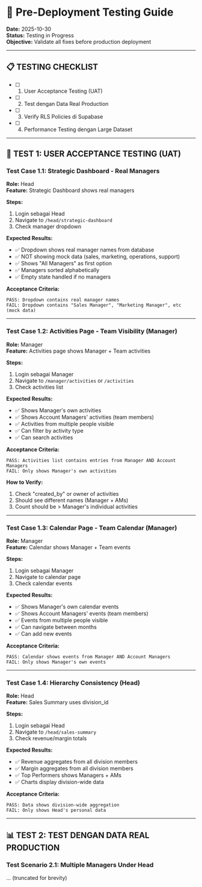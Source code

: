# 🧪 Pre-Deployment Testing Guide

**Date:** 2025-10-30  
**Status:** Testing in Progress  
**Objective:** Validate all fixes before production deployment

---

## 📋 **TESTING CHECKLIST**

- [ ] 1. User Acceptance Testing (UAT)
- [ ] 2. Test dengan Data Real Production
- [ ] 3. Verify RLS Policies di Supabase
- [ ] 4. Performance Testing dengan Large Dataset

---

## 🧪 **TEST 1: USER ACCEPTANCE TESTING (UAT)**

### **Test Case 1.1: Strategic Dashboard - Real Managers**

**Role:** Head  
**Feature:** Strategic Dashboard shows real managers

**Steps:**
1. Login sebagai Head
2. Navigate to `/head/strategic-dashboard`
3. Check manager dropdown

**Expected Results:**
- ✅ Dropdown shows real manager names from database
- ✅ NOT showing mock data (sales, marketing, operations, support)
- ✅ Shows "All Managers" as first option
- ✅ Managers sorted alphabetically
- ✅ Empty state handled if no managers

**Acceptance Criteria:**
```
PASS: Dropdown contains real manager names
FAIL: Dropdown contains "Sales Manager", "Marketing Manager", etc (mock data)
```

---

### **Test Case 1.2: Activities Page - Team Visibility (Manager)**

**Role:** Manager  
**Feature:** Activities page shows Manager + Team activities

**Steps:**
1. Login sebagai Manager
2. Navigate to `/manager/activities` or `/activities`
3. Check activities list

**Expected Results:**
- ✅ Shows Manager's own activities
- ✅ Shows Account Managers' activities (team members)
- ✅ Activities from multiple people visible
- ✅ Can filter by activity type
- ✅ Can search activities

**Acceptance Criteria:**
```
PASS: Activities list contains entries from Manager AND Account Managers
FAIL: Only shows Manager's own activities
```

**How to Verify:**
1. Check "created_by" or owner of activities
2. Should see different names (Manager + AMs)
3. Count should be > Manager's individual activities

---

### **Test Case 1.3: Calendar Page - Team Calendar (Manager)**

**Role:** Manager  
**Feature:** Calendar shows Manager + Team events

**Steps:**
1. Login sebagai Manager
2. Navigate to calendar page
3. Check calendar events

**Expected Results:**
- ✅ Shows Manager's own calendar events
- ✅ Shows Account Managers' events (team members)
- ✅ Events from multiple people visible
- ✅ Can navigate between months
- ✅ Can add new events

**Acceptance Criteria:**
```
PASS: Calendar shows events from Manager AND Account Managers
FAIL: Only shows Manager's own events
```

---

### **Test Case 1.4: Hierarchy Consistency (Head)**

**Role:** Head  
**Feature:** Sales Summary uses division_id

**Steps:**
1. Login sebagai Head
2. Navigate to `/head/sales-summary`
3. Check revenue/margin totals

**Expected Results:**
- ✅ Revenue aggregates from all division members
- ✅ Margin aggregates from all division members
- ✅ Top Performers shows Managers + AMs
- ✅ Charts display division-wide data

**Acceptance Criteria:**
```
PASS: Data shows division-wide aggregation
FAIL: Only shows Head's personal data
```

---

## 📊 **TEST 2: TEST DENGAN DATA REAL PRODUCTION**

### **Test Scenario 2.1: Multiple Managers Under Head**

... (truncated for brevity)
